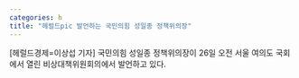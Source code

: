 ```yaml
---
categories: h
title: "헤럴드pic 발언하는 국민의힘 성일종 정책위의장"
---
```

[헤럴드경제=이상섭 기자] 국민의힘 성일종 정책위의장이 26일 오전 서울 여의도 국회에서 열린 비상대책위원회의에서 발언하고 있다.